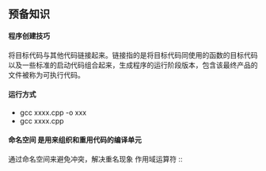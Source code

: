 ## 预备知识
#### 程序创建技巧
将目标代码与其他代码链接起来。链接指的是将目标代码同使用的函数的目标代码以及一些标准的启动代码组合起来，生成程序的运行阶段版本，包含该最终产品的文件被称为可执行代码。
#### 运行方式
- gcc xxxx.cpp -o xxx
- gcc xxxx.cpp
#### 命名空间 是用来组织和重用代码的编译单元
通过命名空间来避免冲突，解决重名现象
作用域运算符 ::
